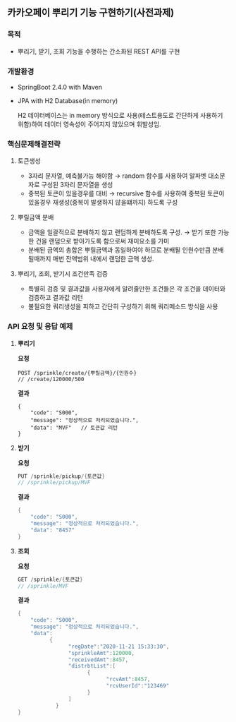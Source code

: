 ## 카카오페이 뿌리기 기능 구현하기(사전과제)

### 목적

- 뿌리기, 받기, 조회 기능을 수행하는 간소화된 REST API를 구현  

  
### 개발환경

- SpringBoot 2.4.0 with Maven
- JPA with H2 Database(in memory)

    H2 데이터베이스는 in memory 방식으로 사용(테스트용도로 간단하게 사용하기 위함)하여 데이터 영속성이 주어지지 않았으며 휘발성임. 


### 핵심문제해결전략

1. 토큰생성
    - 3자리 문자열, 예측불가능 해야함 → random 함수를 사용하여 알파벳 대소문자로 구성된 3자리 문자열을 생성
    - 중복된 토큰이 있을경우를 대비 → recursive 함수를 사용하여 중복된 토큰이 있을경우 재생성(중복이 발생하지 않을떄까지) 하도록 구성

2. 뿌릴금액 분배
    - 금액을 일괄적으로 분배하지 않고 랜덤하게 분배하도록 구성. → 받기 또한 가능한 건을 랜덤으로 받아가도록 함으로써 재미요소를 가미
    - 분배된 금액의 총합은 뿌릴금액과 동일하여야 하므로 분배될 인원수만큼 분배될때까지 매번 잔액범위 내에서 랜덤한 금액 생성.

3. 뿌리기, 조회, 받기시 조건만족 검증
    - 특별히 검증 및 결과값을 사용자에게 알려줄만한 조건들은 각 조건을 데이터와 검증하고 결과값 리턴
    - 불필요한 쿼리생성을 피하고 간단히 구성하기 위해 쿼리메소드 방식을 사용


### API 요청 및 응답 예제

1. **뿌리기**

    **요청**

    ```
    POST /sprinkle/create/{뿌릴금액}/{인원수}
    // /create/120000/500
    ```

    **결과**

    ```
    {
        "code": "S000",
        "message": "정상적으로 처리되었습니다.",
        "data": "MVF"   // 토큰값 리턴
    }
    ```

2. **받기**

    **요청**

    ```java
    PUT /sprinkle/pickup/{토큰값}
    // /sprinkle/pickup/MVF
    ```

    **결과**

    ```java
    {
        "code": "S000",
        "message": "정상적으로 처리되었습니다.",
        "data": "8457"
    }
    ```

3. **조회**

    **요청**

    ```java
    GET /sprinkle/{토큰값}
    // /sprinkle/MVF
    ```

    **결과**

    ```java
    {
        "code": "S000",
        "message": "정상적으로 처리되었습니다.",
        "data": 
	          {
		            "regDate":"2020-11-21 15:33:30",
		            "sprinkleAmt":120000,
		            "receivedAmt":8457,
		            "distrbtList":[
			              {
				                "rcvAmt":8457,
				                "rcvUserId":"123469"
			              }
		            ]
	            }
    }
    ```
